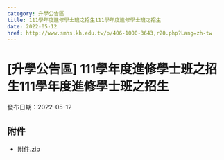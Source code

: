 ```yaml
---
category: 升學公告區
title: 111學年度進修學士班之招生111學年度進修學士班之招生
date: 2022-05-12
href: http://www.smhs.kh.edu.tw/p/406-1000-3643,r20.php?Lang=zh-tw
---
```


# [升學公告區] 111學年度進修學士班之招生111學年度進修學士班之招生

發布日期：2022-05-12



## 附件

- [附件.zip](https://www.smhs.kh.edu.tw/app/index.php?Action=downloadfile&file=WVhSMFlXTm9MelUwTDNCMFlWOHpOREUxWHprMk16VTBPVFpmTXpjeE9EVXVlbWx3&fname=DGGGROTSYWQO41XX50LKSWHGRK30OOLKDGUWTSKK4125MLVWKPROVTPOUSSSPKPO)
